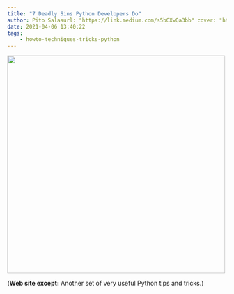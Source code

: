 ```yaml
---
title: "7 Deadly Sins Python Developers Do"
author: Pito Salasurl: "https://link.medium.com/s5bCXwQa3bb" cover: "https://miro.medium.com/max/1200/0*ZoHILjNeQQ9ANHr3" 
date: 2021-04-06 13:40:22
tags:
    - howto-techniques-tricks-python
---
```

<img src=https://miro.medium.com/max/1200/0*ZoHILjNeQQ9ANHr3 width="500">



(**Web site except:** Another set of very useful Python tips and tricks.) 
